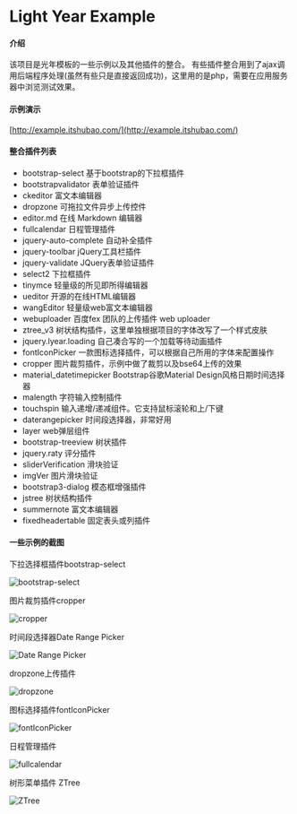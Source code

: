 # Light Year Example

#### 介绍
该项目是光年模板的一些示例以及其他插件的整合。
有些插件整合用到了ajax调用后端程序处理(虽然有些只是直接返回成功)，这里用的是php，需要在应用服务器中浏览测试效果。

#### 示例演示
[http://example.itshubao.com/](http://example.itshubao.com/)

#### 整合插件列表
- bootstrap-select           基于bootstrap的下拉框插件
- bootstrapvalidator         表单验证插件
- ckeditor                   富文本编辑器
- dropzone                   可拖拉文件异步上传控件
- editor.md                  在线 Markdown 编辑器
- fullcalendar               日程管理插件
- jquery-auto-complete       自动补全插件
- jquery-toolbar             jQuery工具栏插件
- jquery-validate            JQuery表单验证插件
- select2                    下拉框插件
- tinymce                    轻量级的所见即所得编辑器
- ueditor                    开源的在线HTML编辑器
- wangEditor                 轻量级web富文本编辑器
- webuploader                百度fex 团队的上传插件 web uploader
- ztree_v3                   树状结构插件，这里单独根据项目的字体改写了一个样式皮肤
- jquery.lyear.loading       自己凑合写的一个加载等待动画插件
- fontIconPicker             一款图标选择插件，可以根据自己所用的字体来配置操作
- cropper                    图片裁剪插件，示例中做了裁剪以及bse64上传的效果
- material_datetimepicker    Bootstrap谷歌Material Design风格日期时间选择器
- malength                   字符输入控制插件
- touchspin                  输入递增/递减组件。它支持鼠标滚轮和上/下键
- daterangepicker            时间段选择器，非常好用
- layer                      web弹层组件
- bootstrap-treeview         树状插件
- jquery.raty                评分插件
- sliderVerification         滑块验证
- imgVer                     图片滑块验证
- bootstrap3-dialog          模态框增强插件
- jstree                     树状结构插件
- summernote                 富文本编辑器
- fixedheadertable           固定表头或列插件

#### 一些示例的截图

下拉选择框插件bootstrap-select

![bootstrap-select](https://images.gitee.com/uploads/images/2019/1216/105808_aa8640a0_82992.png "搜狗截图20191216104737.png")

图片裁剪插件cropper

![cropper](https://images.gitee.com/uploads/images/2019/1216/105905_ade7d333_82992.png "搜狗截图20191216105020.png")

时间段选择器Date Range Picker

![Date Range Picker](https://images.gitee.com/uploads/images/2019/1216/105931_e6735b75_82992.png "搜狗截图20191216105054.png")

dropzone上传插件

![dropzone](https://images.gitee.com/uploads/images/2019/1216/105959_80c3498f_82992.png "搜狗截图20191216105112.png")

图标选择插件fontIconPicker

![fontIconPicker](https://images.gitee.com/uploads/images/2019/1216/110030_de46dddc_82992.png "搜狗截图20191216105141.png")

日程管理插件

![fullcalendar](https://images.gitee.com/uploads/images/2019/1216/110057_f3993cf0_82992.png "搜狗截图20191216105158.png")

树形菜单插件 ZTree

![ZTree](https://images.gitee.com/uploads/images/2019/1216/110127_9c2825c4_82992.png "搜狗截图20191216105657.png")